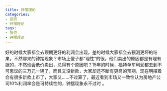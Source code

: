 ```yaml
---
title: 钟摆理论
categories:
- 投资
- 钟摆理论
tags:
- 投资
- 钟摆理论
---
```



好的时候大家都会去顶期更好的利润会出现，差的时候大家都会去预测更坏的结果，不然哪来的钟摆现象？市场上傻子都“理性”的很，他们卖出的原因都是有理有据的，不然谁会低价卖出，总得有个原因吧？15年的时候，福特单车利润都去到不可思议的三万元一辆了，而且又没新款，大家却还不断有更高的预期，现在明摆着会有很多新款上市了，大家又......不过算了，最近看到市场又一致性认为房地产公司10%利润率会是可持续性的，钟摆现象永不过时 。
